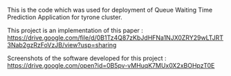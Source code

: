 This is the code which was used for deployment of  Queue Waiting Time Prediction Application for tyrone cluster.

This project is an implementation of this paper : https://drive.google.com/file/d/0B1Tz4Q87zKbJdHFNa1NJX0ZRY29wLTJRT3Nab2gzRzFoVzJB/view?usp=sharing

Screenshots of the software developed for this project : https://drive.google.com/open?id=0B5pv-vMHuqK7MUx0X2xBOHpzT0E
